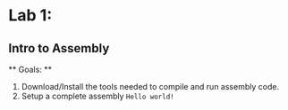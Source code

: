 # Lab 1:

## Intro to Assembly

** Goals: **

1. Download/Install the tools needed to compile and run assembly code.
1. Setup a complete assembly `Hello world!`
